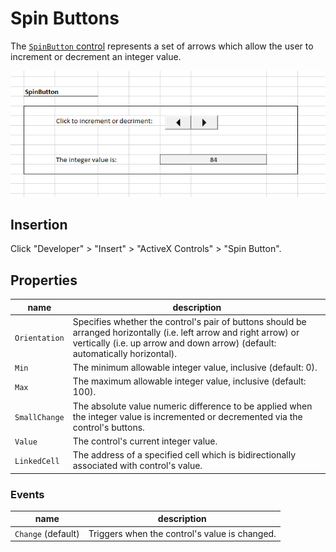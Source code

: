 # Spin Buttons

The [`SpinButton` control](https://msdn.microsoft.com/en-us/VBA/Language-Reference-VBA/articles/spinbutton-control) represents a set of arrows which allow the user to increment or decrement an integer value.

![a screenshot of a pair of buttons: a left arrow and a right arrow.](/img/notes/ms-excel/activex-controls/spin-button.png)

## Insertion

Click "Developer" > "Insert" > "ActiveX Controls" > "Spin Button".

## Properties

name | description
--- | ---
`Orientation` | Specifies whether the control's pair of buttons should be arranged horizontally (i.e. left arrow and right arrow) or vertically (i.e. up arrow and down arrow) (default: automatically horizontal).
`Min` | The minimum allowable integer value, inclusive (default: 0).
`Max` | The maximum allowable integer value, inclusive (default: 100).
`SmallChange` | The absolute value numeric difference to be applied when the integer value is incremented or decremented via the control's buttons.
`Value` | The control's current integer value.
`LinkedCell` | The address of a specified cell which is bidirectionally associated with control's value.

### Events

name | description
--- | ---
`Change` (default) | Triggers when the control's value is changed.
